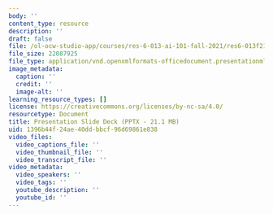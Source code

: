```yaml
---
body: ''
content_type: resource
description: ''
draft: false
file: /ol-ocw-studio-app/courses/res-6-013-ai-101-fall-2021/res6-013f21_presentation_slides.pptx
file_size: 22087925
file_type: application/vnd.openxmlformats-officedocument.presentationml.presentation
image_metadata:
  caption: ''
  credit: ''
  image-alt: ''
learning_resource_types: []
license: https://creativecommons.org/licenses/by-nc-sa/4.0/
resourcetype: Document
title: Presentation Slide Deck (PPTX - 21.1 MB)
uid: 1396b44f-24ae-40dd-bbcf-96d69861e838
video_files:
  video_captions_file: ''
  video_thumbnail_file: ''
  video_transcript_file: ''
video_metadata:
  video_speakers: ''
  video_tags: ''
  youtube_description: ''
  youtube_id: ''
---
```

